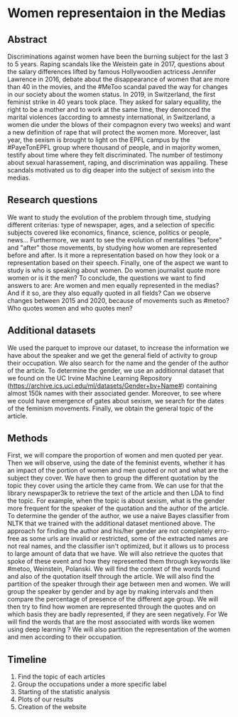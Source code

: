 # Women representaion in the Medias

## Abstract
Discriminations against women have been the burning subject for the last 3 to 5 years. Raping scandals like the Weistein gate in 2017, questions about the salary differences lifted by famous Hollywoodien actricess Jennifer Lawrence in 2016, debate about the disappearance of women that are more than 40 in the movies, and the #MeToo scandal paved the way for changes in our society about the women status. In 2019, in Switzerland, the first feminist strike in 40 years took place. They asked for salary equallity, the right to be a mother and to work at the same time, they denonced the marital violences (according to amnesty international, in Switzerland, a women die under the blows of their compagnon  every two weeks) and want a new definition of rape that will protect the women more. 
Moreover, last year, the sexism is brought to light on the EPFL campus by the #PayeTonEPFL group where thousand of people, and in majority women, testify about time where they felt discriminated. The number of testimony about sexual harassement, raping, and discrimination was appailing. 
These scandals motivated us to dig deaper into the subject of sexism into the medias. 


## Research questions
We want to study the evolution of the problem through time, studying different criterias: type of newspaper, ages, and a selection of specific subjects covered like economics, finance, science, politics or people, news... 
Furthermore, we want to see the evolution of mentalities "before" and "after" those movements, by studying how women are represented before and after. Is it more a representation based on how they look or a representation based on their speech. 
Finally, one of the aspect we want to study is who is speaking about women. Do women journalist quote more women or is it the men? 
To conclude, the questions we want to find answers to are:
Are women and men equally represented in the medias? And if it so, are they also equally quoted in all fields? Can we observe changes between 2015 and 2020, because of movements such as #metoo? Who quotes women and who quotes men?


## Additional datasets
We used the parquet to improve our dataset, to increase the information we have about the speaker and we get the general field of activity to group their occupation. We also search for the name and the gender of the author of the article. To determine the gender, we use an additionnal dataset that we found on the UC Irvine Machine Learning Repository (https://archive.ics.uci.edu/ml/datasets/Gender+by+Name#) containing almost 150k names with their associated gender. Moreover, to see where we could have emergence of gates about sexism, we search for the dates of the feminism movements. Finally, we obtain the general topic of the article. 

## Methods
First, we will compare the proportion of women and men quoted per year. Then we will observe, using the date of the feminist events, whether it has an impact of the portion of women and men quoted or not and what are the subject they cover. We have then to group the different quotation by the topic they cover using the article they came from. We can use for that the library newspaper3k to retrieve the text of the article and then LDA to find the topic. For example, when the topic is about sexism, what is the gender more frequent for the speaker of the quotation and the author of the article. To determine the gender of the author, we use a naive Bayes classifier from NLTK that we trained with the additional dataset mentioned above. The approach for finding the author and his/her gender are not completely erro-free as some urls are invalid or restricted, some of the extracted names are not real names, and the classifier isn't optimized, but it allows us to process to large amount of data that we have. We will also retrieve the quotes that spoke of these event and how they represented them through keywords like #metoo, Weinstein, Polanski. We will find the context of the words found and also of the quotation itself through the article. We will also find the partition of the speaker through their age between men and women. We will group the speaker by gender and by age by making intervals and then compare the percentage of presence of the different age group.  We will then try to find how women are represented through the quotes and on which basis they are badly represented, if they are seen negatively. For We will find the words that are the most associated with words like women using deep learning ? We will also partition the representation of the women and men according to their occupation. 

## Timeline
1) Find the topic of each articles
2) Group the occupations under a more specific label
3) Starting of the statistic analysis
4) Plots of our results
5) Creation of the website

